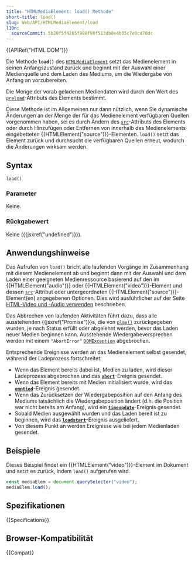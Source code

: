 ```yaml
---
title: "HTMLMediaElement: load() Methode"
short-title: load()
slug: Web/API/HTMLMediaElement/load
l10n:
  sourceCommit: 5b20f5f4265f988f80f513db0e4b35c7e0cd70dc
---
```


{{APIRef("HTML DOM")}}

Die Methode **`load()`** des [`HTMLMediaElement`](/de/docs/Web/API/HTMLMediaElement) setzt das Medienelement in seinen Anfangszustand zurück und beginnt mit der Auswahl einer Medienquelle und dem Laden des Mediums, um die Wiedergabe von Anfang an vorzubereiten.

Die Menge der vorab geladenen Mediendaten wird durch den Wert des [`preload`](/de/docs/Web/HTML/Element/video#preload)-Attributs des Elements bestimmt.

Diese Methode ist im Allgemeinen nur dann nützlich, wenn Sie dynamische Änderungen an der Menge der für das Medienelement verfügbaren Quellen vorgenommen haben, sei es durch Ändern des [`src`](/de/docs/Web/HTML/Element/video#src)-Attributs des Elements oder durch Hinzufügen oder Entfernen von innerhalb des Medienelements eingebetteten {{HTMLElement("source")}}-Elementen. `load()` setzt das Element zurück und durchsucht die verfügbaren Quellen erneut, wodurch die Änderungen wirksam werden.

## Syntax

```js-nolint
load()
```

### Parameter

Keine.

### Rückgabewert

Keine ({{jsxref("undefined")}}).

## Anwendungshinweise

Das Aufrufen von `load()` bricht alle laufenden Vorgänge im Zusammenhang mit diesem Medienelement ab und beginnt dann mit der Auswahl und dem Laden einer geeigneten Medienressource basierend auf den im {{HTMLElement("audio")}} oder {{HTMLElement("video")}}-Element und dessen [`src`](/de/docs/Web/HTML/Element/video#src)-Attribut oder untergeordneten {{HTMLElement("source")}}-Element(en) angegebenen Optionen. Dies wird ausführlicher auf der Seite [HTML-Video und -Audio verwenden](/de/docs/Learn_web_development/Core/Structuring_content/HTML_video_and_audio#using_multiple_source_formats_to_improve_compatibility) beschrieben.

Das Abbrechen von laufenden Aktivitäten führt dazu, dass alle ausstehenden {{jsxref("Promise")}}s, die von [`play()`](/de/docs/Web/API/HTMLMediaElement/play) zurückgegeben wurden, je nach Status erfüllt oder abgelehnt werden, bevor das Laden neuer Medien beginnen kann. Ausstehende Wiedergabeversprechen werden mit einem `"AbortError"` [`DOMException`](/de/docs/Web/API/DOMException) abgebrochen.

Entsprechende Ereignisse werden an das Medienelement selbst gesendet, während der Ladeprozess fortschreitet:

- Wenn das Element bereits dabei ist, Medien zu laden, wird dieser Ladeprozess abgebrochen und das **[`abort`](/de/docs/Web/API/HTMLMediaElement/abort_event)**-Ereignis gesendet.
- Wenn das Element bereits mit Medien initialisiert wurde, wird das **[`emptied`](/de/docs/Web/API/HTMLMediaElement/emptied_event)**-Ereignis gesendet.
- Wenn das Zurücksetzen der Wiedergabeposition auf den Anfang des Mediums tatsächlich die Wiedergabeposition ändert (d.h. die Position war nicht bereits am Anfang), wird ein **[`timeupdate`](/de/docs/Web/API/HTMLMediaElement/timeupdate_event)**-Ereignis gesendet.
- Sobald Medien ausgewählt wurden und das Laden bereit ist zu beginnen, wird das **[`loadstart`](/de/docs/Web/API/HTMLMediaElement/loadstart_event)**-Ereignis ausgeliefert.
- Von diesem Punkt an werden Ereignisse wie bei jedem Medienladen gesendet.

## Beispiele

Dieses Beispiel findet ein {{HTMLElement("video")}}-Element im Dokument und setzt es zurück, indem `load()` aufgerufen wird.

```js
const mediaElem = document.querySelector("video");
mediaElem.load();
```

## Spezifikationen

{{Specifications}}

## Browser-Kompatibilität

{{Compat}}
